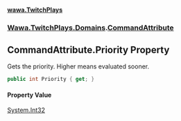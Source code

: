 #### [wawa.TwitchPlays](index.md 'index')
### [Wawa.TwitchPlays.Domains](Wawa.TwitchPlays.Domains.md 'Wawa.TwitchPlays.Domains').[CommandAttribute](CommandAttribute.md 'Wawa.TwitchPlays.Domains.CommandAttribute')

## CommandAttribute.Priority Property

Gets the priority. Higher means evaluated sooner.

```csharp
public int Priority { get; }
```

#### Property Value
[System.Int32](https://docs.microsoft.com/en-us/dotnet/api/System.Int32 'System.Int32')